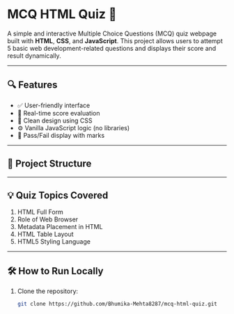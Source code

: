 # MCQ HTML Quiz 📝

A simple and interactive Multiple Choice Questions (MCQ) quiz webpage built with **HTML**, **CSS**, and **JavaScript**. This project allows users to attempt 5 basic web development-related questions and displays their score and result dynamically.

---

## 🔍 Features

- ✅ User-friendly interface  
- 🎯 Real-time score evaluation  
- 🎨 Clean design using CSS  
- ⚙️ Vanilla JavaScript logic (no libraries)  
- 🧪 Pass/Fail display with marks

---

## 📁 Project Structure


---

## 💡 Quiz Topics Covered

1. HTML Full Form  
2. Role of Web Browser  
3. Metadata Placement in HTML  
4. HTML Table Layout  
5. HTML5 Styling Language

---

## 🛠️ How to Run Locally

1. Clone the repository:
   ```bash
   git clone https://github.com/Bhumika-Mehta8287/mcq-html-quiz.git

